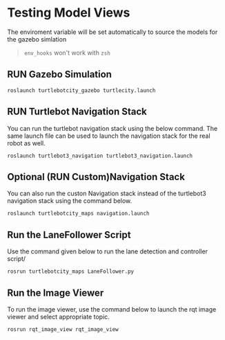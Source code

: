 # Testing Model Views

The enviroment variable will be set automatically to source the models for the gazebo simlation

> `env_hooks` won't work with `zsh`



## RUN Gazebo Simulation
```shell
roslaunch turtlebotcity_gazebo turtlecity.launch 
```

## RUN Turtlebot Navigation Stack

You can run the turtlebot navigation stack using the below command.
The same launch file can be used to launch the navigation stack for the real robot as well.

```shell
roslaunch turtlebot3_navigation turtlebot3_navigation.launch 
```


## Optional (RUN Custom)Navigation Stack
You can also run the custon Navigation stack instead of the turtlebot3 navigation stack using the command below.
```shell
roslaunch turtlebotcity_maps navigation.launch 
```

## Run the LaneFollower Script
Use the command given below to run the lane detection and controller script/
```shell
rosrun turtlebotcity_maps LaneFollower.py
```

## Run the Image Viewer
To run the image viewer, use the command below to launch the rqt image viewer and select appropriate topic.
```shell
rosrun rqt_image_view rqt_image_view
```

